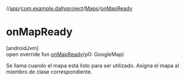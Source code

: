 //[app](../../../index.md)/[com.example.dallyproject](../index.md)/[Maps](index.md)/[onMapReady](on-map-ready.md)

# onMapReady

[androidJvm]\
open override fun [onMapReady](on-map-ready.md)(p0: GoogleMap)

Se llama cuando el mapa está listo para ser utilizado. Asigna el mapa al miembro de clase correspondiente.

